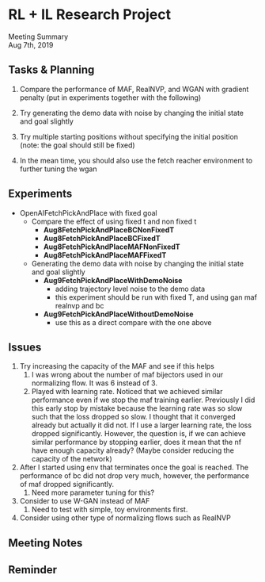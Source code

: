 # RL + IL Research Project
Meeting Summary\
Aug 7th, 2019


## Tasks & Planning

1. Compare the performance of MAF, RealNVP, and WGAN with gradient penalty (put in experiments together with the following)
2. Try generating the demo data with noise by changing the initial state and goal slightly
3. Try multiple starting positions without specifying the initial position (note: the goal should still be fixed)

4. In the mean time, you should also use the fetch reacher environment to further tuning the wgan

## Experiments

- OpenAIFetchPickAndPlace with fixed goal
    - Compare the effect of using fixed t and non fixed t
        - **Aug8FetchPickAndPlaceBCNonFixedT**
        - **Aug8FetchPickAndPlaceBCFixedT**
        - **Aug8FetchPickAndPlaceMAFNonFixedT**
        - **Aug8FetchPickAndPlaceMAFFixedT**
    - Generating the demo data with noise by changing the initial state and goal slightly
        - **Aug9FetchPickAndPlaceWithDemoNoise**
            - adding trajectory level noise to the demo data
            - this experiment should be run with fixed T, and using gan maf realnvp and bc
        - **Aug9FetchPickAndPlaceWithoutDemoNoise**
            - use this as a direct compare with the one above

## Issues

1. Try increasing the capacity of the MAF and see if this helps
    1. I was wrong about the number of maf bijectors used in our normalizing flow. It was 6 instead of 3.
    2. Played with learning rate. Noticed that we achieved similar performance even if we stop the maf training earlier. Previously I did this early stop by mistake because the learning rate was so slow such that the loss dropped so slow. I thought that it converged already but actually it did not. If I use a larger learning rate, the loss dropped significantly. However, the question is, if we can achieve similar performance by stopping earlier, does it mean that the nf have enough capacity already? (Maybe consider reducing the capacity of the network)
2. After I started using env that terminates once the goal is reached. The performance of bc did not drop very much, however, the performance of maf dropped significantly. 
    1. Need more parameter tuning for this?
3. Consider to use W-GAN instead of MAF
    1. Need to test with simple, toy environments first.
4. Consider using other type of normalizing flows such as RealNVP
   
## Meeting Notes


## Reminder